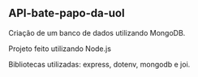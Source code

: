 ## API-bate-papo-da-uol
Criação de um banco de dados utilizando MongoDB.

Projeto feito utilizando Node.js

Bibliotecas utilizadas: express, dotenv, mongodb e joi.
